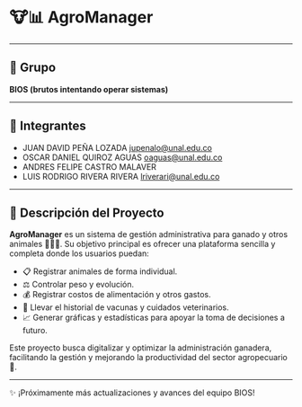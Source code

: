 # 🐮📊 **AgroManager**

---

## 👥 Grupo
**BIOS (brutos intentando operar sistemas)**

---

## 📧 Integrantes
- JUAN DAVID PEÑA LOZADA jupenalo@unal.edu.co
- OSCAR DANIEL QUIROZ AGUAS  oaguas@unal.edu.co
- ANDRES FELIPE CASTRO MALAVER 
- LUIS RODRIGO RIVERA RIVERA lriverari@unal.edu.co
---

## 📌 Descripción del Proyecto
**AgroManager** es un sistema de gestión administrativa para ganado y otros animales 🐄🐑🐖. Su objetivo principal es ofrecer una plataforma sencilla y completa donde los usuarios puedan:

- 📋 Registrar animales de forma individual.
- ⚖️ Controlar peso y evolución.
- 💰 Registrar costos de alimentación y otros gastos.
- 💉 Llevar el historial de vacunas y cuidados veterinarios.
- 📈 Generar gráficas y estadísticas para apoyar la toma de decisiones a futuro.

Este proyecto busca digitalizar y optimizar la administración ganadera, facilitando la gestión y mejorando la productividad del sector agropecuario 🌱.

---

✨ ¡Próximamente más actualizaciones y avances del equipo BIOS!

